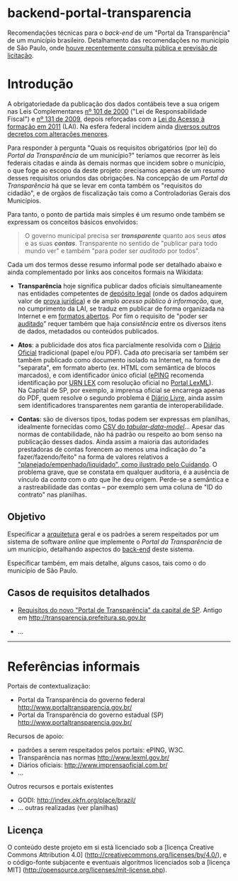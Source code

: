 # backend-portal-transparencia
Recomendações técnicas para o *back-end* de um "Portal da Transparência" de um município brasileiro. Detalhamento das recomendações no município de São Paulo, onde [houve recentemente consulta pública e previsão de licitação](http://www.prefeitura.sp.gov.br/cidade/secretarias/controladoria_geral/noticias/?p=217291).

# Introdução

A obrigatoriedade da publicação dos dados contábeis teve a sua origem nas Leis Complementares [nº 101 de 2000](http://www.lexml.gov.br/urn/urn:lex:br:federal:lei.complementar:2000-05-04;101) ("Lei de Responsabilidade Fiscal")   e [nº 131 de 2009](http://www.lexml.gov.br/urn/urn:lex:br:federal:lei.complementar:2009-05-27;131), depois reforçadas com a [Lei do Acesso à formação em 2011](http://www.lexml.gov.br/urn/urn:lex:br:federal:lei:2011-11-18;12527) (LAI). Na esfera federal incidem ainda [diversos outros decretos com alterações menores](http://www.portaldatransparencia.gov.br/sobre/Legislacao.asp).

Para responder à pergunta "Quais os requisitos obrigatórios (por lei) do *Portal da Transparência* de um município?" teríamos que recorrer às leis federais citadas e ainda às demais normas que incidem sobre o município, o que foge ao escopo da deste projeto: precisamos apenas de um resumo desses requisitos oriundos das obrigações. Na concepção de um *Portal da Transparência* há que se levar em conta também os "requisitos do cidadão", e de orgãos de fiscalização tais como a Controladorias Gerais dos Municípios. 

Para tanto, o ponto de partida mais simples é um resumo onde também se expressam os conceitos básicos envolvidos:

> O governo municipal precisa ser ***transparente*** quanto aos seus ***atos*** e as suas ***contas***. Transparente no sentido de "publicar para todo mundo ver" e também "para poder ser *auditado* por todos".

Cada um dos termos desse resumo informal pode ser detalhado abaixo e ainda complementado por links aos conceitos formais na Wikidata:

* **Transparência** hoje significa publicar dados oficiais simultaneamente nas entidades competentes de [depósito legal](https://www.wikidata.org/wiki/Q384840) (onde os dados adquirem valor de [prova jurídica](https://www.wikidata.org/wiki/Q176763)) e de amplo *acesso público à informação*, que, no cumprimento da LAI, se traduz em publicar de forma organizada na Internet e em [formatos abertos](http://5stardata.info/pt-BR/). Por fim o requisito de "poder ser [auditado](https://www.wikidata.org/wiki/Q181487)" requer também que haja *consistência* entre os diversos itens de dados, metadados ou conteúdos publicados.

* **Atos**: a publicidade dos atos fica parcialmente resolvida com o [Diário Oficial](https://www.wikidata.org/wiki/Q2065227) tradicional (papel e/ou PDF). Cada *ato* precisaria ser também ser também publicado como documento isolado na Internet, na forma de "separata", em formato aberto (ex. HTML com semântica de blocos marcados), e com identificador único oficial ([ePING](http://eping.governoeletronico.gov.br/) recomenda identificação por [URN LEX](https://www.wikidata.org/wiki/Q6537508) com resolução oficial no [Portal LexML](http://www.lexml.gov.br/)). <br/>Na Capital de SP, por exemplo, a imprensa oficial se encarrega apenas do PDF, quem resolve o segundo problema é [Diário Livre](http://devcolab.each.usp.br/do), ainda assim sem identificadores transparentes nem garantia de interoperabilidade. 

* **Contas**: são de diversos tipos, todas podem ser expressas em planilhas, idealmente fornecidas como [CSV do *tabular-data-model*](https://www.w3.org/TR/tabular-data-model/)... Apesar das normas de contabilidade, não há padrão ou respeito ao bom senso na publicação desses dados. Ainda assim a maioria das autoridades prestadoras de contas forencem ao menos uma indicação do "a fazer/fazendo/feito" na forma de valores relativos a ["planejado/empenhado/liquidado", como ilustrado pelo Cuidando](https://cuidando.vc/?/despesa/2016/2016.37.10.4.122.3024.33909200.90.92.0.2574). O problema grave, que se constata em qualquer auditoria, é a ausência de vínculo da *conta* com o *ato* que lhe deu origem. Perde-se a semântica e a rastreabilidade das contas &ndash; por exemplo sem uma coluna de "ID do contrato" nas planilhas.  
 
## Objetivo
Especificar a [arquitetura](https://www.wikidata.org/wiki/Q846636) geral e os padrões a serem respeitados por um sistema de software *online* que implemente o *Portal da Transparência* de um município, detalhando aspectos do [back-end](https://www.wikidata.org/wiki/Q14773417) deste sistema.

Especificar também, em mais detalhe, alguns casos, tais como o do município de São Paulo.

## Casos de requisitos detalhados
* [Requisitos do novo "Portal de Transparência" da capital de SP](docs/caseReqs-saoPaulo.md). Antigo em http://transparencia.prefeitura.sp.gov.br

* ...


-----

# Referências informais

Portais de contextualização:
* Portal da Transparência do governo federal http://www.portaltransparencia.gov.br/
* Portal da Transparência do governo estadual (SP) http://www.portaltransparencia.gov.br/

Recursos de apoio:
* padrões a serem respeitados pelos portais: ePING, W3C.
* Transparência nas normas http://www.lexml.gov.br/
* Diários oficiais: http://www.imprensaoficial.com.br/
* ...

Outros recursos e portais existentes
* GODI: http://index.okfn.org/place/brazil/
* ... outras realizadas (ver planilhas)

## Licença

O conteúdo deste projeto em si está licenciado sob a [licença Creative Commons Attribution 4.0] (http://creativecommons.org/licenses/by/4.0/), e o código-fonte subjacente e eventuais algoritmos licenciados sob a [licença MIT] (http://opensource.org/licenses/mit-license.php).


